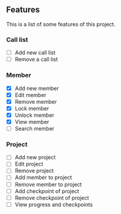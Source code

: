 ## Features
This is a list of some features of this project.

### Call list
  * [ ] Add new call list
  * [ ] Remove a call list

### Member 
  * [x] Add new member
  * [x] Edit member
  * [x] Remove member
  * [x] Lock member
  * [x] Unlock member
  * [x] View member
  * [ ] Search member
  
### Project
  * [ ] Add new project
  * [ ] Edit project
  * [ ] Remove project
  * [ ] Add member to project
  * [ ] Remove member to project
  * [ ] Add checkpoint of project
  * [ ] Remove checkpoint of project
  * [ ] View progress and checkpoints
